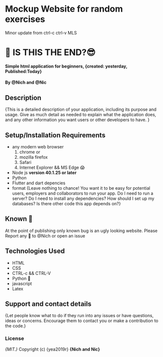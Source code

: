 # Mockup Website for random exercises

Minor update from ctrl-c ctrl-v MLS


# :panda_face: IS THIS THE END?:sunglasses:

#### Simple html application for beginners, {created: yesterday, Published:Today}
#### By **@Nich and @Nic**
## Description
{This is a detailed description of your application, including its purpose and usage.  Give as much detail as needed to explain what the application does, and any other information you want users or other developers to have. }
## Setup/Installation Requirements
* any modern web browser
   1. chrome or
   2. mozilla firefox
   3. Safari
   4. Internet Explorer && MS Edge :scream:
* Node js **version 40.1.25 or later**
* Python
* Flutter and dart depencies
* format
{Leave nothing to chance! You want it to be easy for potential users, employers and collaborators to run your app. Do I need to run a server? Do I need to install any dependencies? How should I set up my databases? Is there other code this app depends on?}
## Known :bug:
At the point of publishing only known bug is an ugly looking website.
Please Report any :bug: to @Nich or open an issue
## Technologies Used
  - HTML
  - CSS
  - CTRL-c && CTRL-V
  - Python :snake:
  - javascript
  - Latex
## Support and contact details
{Let people know what to do if they run into any issues or have questions, ideas or concerns.  Encourage them to contact you or make a contribution to the code.}
### License
*{MIT.}*
Copyright (c) {yea2019r} **{Nich and Nic}**